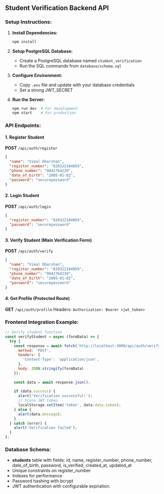 ## Student Verification Backend API

### Setup Instructions:

1. **Install Dependencies:**
   ```bash
   npm install
   ```

2. **Setup PostgreSQL Database:**
   - Create a PostgreSQL database named `student_verification`
   - Run the SQL commands from `database/schema.sql`

3. **Configure Environment:**
   - Copy `.env` file and update with your database credentials
   - Set a strong JWT_SECRET

4. **Run the Server:**
   ```bash
   npm run dev  # For development
   npm start    # For production
   ```

### API Endpoints:

#### 1. Register Student
**POST** `/api/auth/register`
```json
{
  "name": "Vimal Dharshan",
  "register_number": "820322104059",
  "phone_number": "9842764239",
  "date_of_birth": "2005-01-02",
  "password": "securepassword"
}
```

#### 2. Login Student
**POST** `/api/auth/login`
```json
{
  "register_number": "820322104059",
  "password": "securepassword"
}
```

#### 3. Verify Student (Main Verification Form)
**POST** `/api/auth/verify`
```json
{
  "name": "Vimal Dharshan",
  "register_number": "820322104059",
  "phone_number": "9842764239",
  "date_of_birth": "2005-01-02",
  "password": "securepassword"
}
```

#### 4. Get Profile (Protected Route)
**GET** `/api/auth/profile`
Headers: `Authorization: Bearer <jwt_token>`

### Frontend Integration Example:

```javascript
// Verify student function
const verifyStudent = async (formData) => {
  try {
    const response = await fetch('http://localhost:3000/api/auth/verify', {
      method: 'POST',
      headers: {
        'Content-Type': 'application/json',
      },
      body: JSON.stringify(formData)
    });
    
    const data = await response.json();
    
    if (data.success) {
      alert('Verification successful!');
      // Store JWT token
      localStorage.setItem('token', data.data.token);
    } else {
      alert(data.message);
    }
  } catch (error) {
    alert('Verification failed');
  }
};
```

### Database Schema:
- **students** table with fields: id, name, register_number, phone_number, date_of_birth, password, is_verified, created_at, updated_at
- Unique constraints on register_number
- Indexes for performance
- Password hashing with bcrypt
- JWT authentication with configurable expiration. 